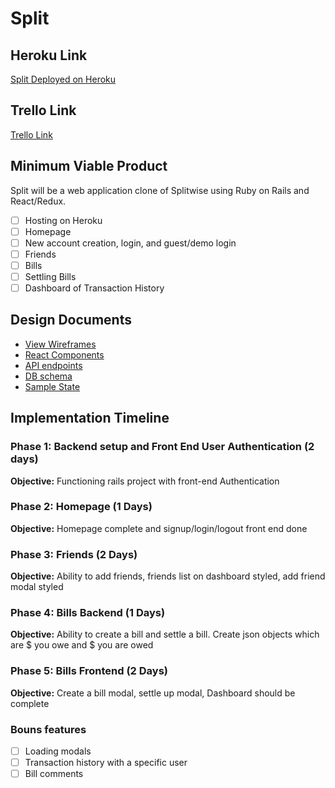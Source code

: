 # Split

## Heroku Link

[Split Deployed on Heroku](https://brian-split-app.herokuapp.com/)

## Trello Link

[Trello Link](https://trello.com/b/umf13kxN/split-app)

## Minimum Viable Product

Split will be a web application clone of Splitwise using Ruby on Rails and React/Redux.

- [ ] Hosting on Heroku
- [ ] Homepage
- [ ] New account creation, login, and guest/demo login
- [ ] Friends
- [ ] Bills
- [ ] Settling Bills
- [ ] Dashboard of Transaction History

## Design Documents
* [View Wireframes][wireframes]
* [React Components][components]
* [API endpoints][api-endpoints]
* [DB schema][schema]
* [Sample State][sample-state]


[wireframes]: /docs/wireframes
[components]: /docs/component_hierarchy.md
[sample-state]: /docs/sample_state.md
[api-endpoints]: /docs/api_endpoints.md
[schema]: /docs/schema.md


## Implementation Timeline

### Phase 1: Backend setup and Front End User Authentication (2 days)

**Objective:** Functioning rails project with front-end Authentication

### Phase 2: Homepage (1 Days)

**Objective:** Homepage complete and signup/login/logout front end done

### Phase 3: Friends (2 Days)

**Objective:** Ability to add friends, friends list on dashboard styled, add friend modal styled

### Phase 4: Bills Backend (1 Days)

**Objective:** Ability to create a bill and settle a bill. Create json objects which are $ you owe and $ you are owed

### Phase 5: Bills Frontend (2 Days)

**Objective:** Create a bill modal, settle up modal, Dashboard should be complete

### Bouns features
- [ ] Loading modals
- [ ] Transaction history with a specific user
- [ ] Bill comments
